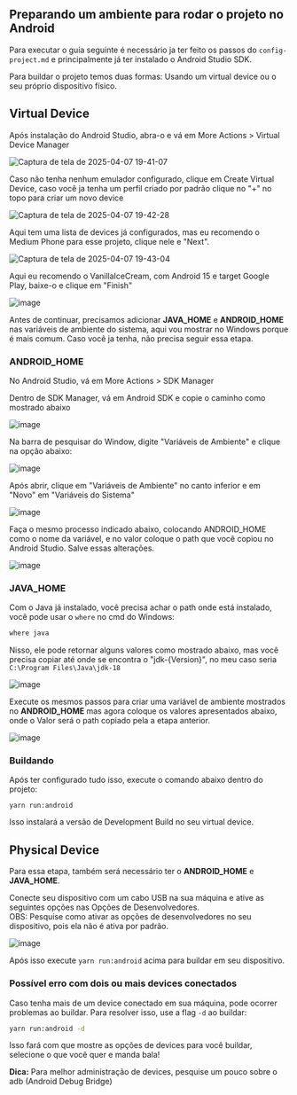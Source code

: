 
## Preparando um ambiente para rodar o projeto no Android
Para executar o guia seguinte é necessário ja ter feito os passos do `config-project.md` e principalmente já ter instalado o Android Studio SDK.

Para buildar o projeto temos duas formas: Usando um virtual device ou o seu próprio dispositivo físico.

## Virtual Device

Após instalação do Android Studio, abra-o e vá em More Actions > Virtual Device Manager

![Captura de tela de 2025-04-07 19-41-07](https://github.com/user-attachments/assets/b5d27654-f362-401b-bcf5-15213f88b32c)

Caso não tenha nenhum emulador configurado, clique em Create Virtual Device, caso você ja tenha um perfil criado por padrão clique no "+" no topo para criar um novo device

![Captura de tela de 2025-04-07 19-42-28](https://github.com/user-attachments/assets/704363ba-00a1-4749-b2d6-7334552e76a9)

Aqui tem uma lista de devices já configurados, mas eu recomendo o Medium Phone para esse projeto, clique nele e "Next".

![Captura de tela de 2025-04-07 19-43-04](https://github.com/user-attachments/assets/1822027c-cfc3-474d-8896-84ed218575d0)

Aqui eu recomendo o VanillaIceCream, com Android 15 e target Google Play, baixe-o e clique em "Finish"

![image](https://github.com/user-attachments/assets/d8897379-f0aa-4556-874b-58a2fde9caf3)

Antes de continuar, precisamos adicionar **JAVA_HOME** e **ANDROID_HOME** nas variáveis de ambiente do sistema, aqui vou mostrar no Windows porque é mais comum. Caso você ja tenha, não precisa seguir essa etapa.

### ANDROID_HOME 

No Android Studio, vá em More Actions > SDK Manager

Dentro de SDK Manager, vá em Android SDK e copie o caminho como mostrado abaixo

![image](https://github.com/user-attachments/assets/42fd1577-ed5f-4031-a3d3-01caaaa9575e)

Na barra de pesquisar do Window, digite "Variáveis de Ambiente" e clique na opção abaixo:

![image](https://github.com/user-attachments/assets/77140e5d-778c-4f6a-a931-426527a0ae2f)

Após abrir, clique em "Variáveis de Ambiente" no canto inferior e em "Novo" em "Variáveis do Sistema"

![image](https://github.com/user-attachments/assets/89fe41ed-c653-485b-a6d8-0b33832d950d)

Faça o mesmo processo indicado abaixo, colocando ANDROID_HOME como o nome da variável, e no valor coloque o path que você copiou no Android Studio. Salve essas alterações.

![image](https://github.com/user-attachments/assets/bd5a8ef5-a036-4ce1-a877-ad7bf75f5fd3)

### JAVA_HOME

Com o Java já instalado, você precisa achar o path onde está instalado, você pode usar o `where` no cmd do Windows:

```bash
where java
```

Nisso, ele pode retornar alguns valores como mostrado abaixo, mas você precisa copiar até onde se encontra o "jdk-{Version}", no meu caso seria `C:\Program Files\Java\jdk-18`

![image](https://github.com/user-attachments/assets/9333ac72-123f-4126-ae97-20bad92ab7f6)

Execute os mesmos passos para criar uma variável de ambiente mostrados no **ANDROID_HOME** mas agora coloque os valores apresentados abaixo, onde o Valor será o path copiado pela a etapa anterior.

![image](https://github.com/user-attachments/assets/00698fd2-3d8d-483a-9144-ed47c86a57bd)

### Buildando

Após ter configurado tudo isso, execute o comando abaixo dentro do projeto:

```
yarn run:android
```

Isso instalará a versão de Development Build no seu virtual device.

## Physical Device

Para essa etapa, também será necessário ter o **ANDROID_HOME** e **JAVA_HOME**.

Conecte seu dispositivo com um cabo USB na sua máquina e ative as seguintes opções nas Opções de Desenvolvedores.<br>
OBS: Pesquise como ativar as opções de desenvolvedores no seu dispositivo, pois ela não é ativa por padrão.

![image](https://github.com/user-attachments/assets/99fd519c-4261-450c-a81d-ac7f5a5a8f88)

Após isso execute `yarn run:android` acima para buildar em seu dispositivo.

### Possível erro com dois ou mais devices conectados

Caso tenha mais de um device conectado em sua máquina, pode ocorrer problemas ao buildar. Para resolver isso, use a flag `-d` ao buildar:

```bash
yarn run:android -d
```

Isso fará com que mostre as opções de devices para você buildar, selecione o que você quer e manda bala!

**Dica:** Para melhor administração de devices, pesquise um pouco sobre o adb (Android Debug Bridge) 
